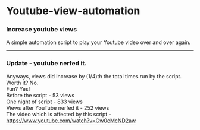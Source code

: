 # Youtube-view-automation

### Increase youtube views
A simple automation script to play your Youtube video over and over again.
<br>

---
### Update - youtube nerfed it.
Anyways, views did increase by (1/4)th the total times run by the script.<br>
Worth it? No.<br>
Fun? Yes!<br>
Before the script - 53 views<br>
One night of script - 833 views<br>
Views after YouTube nerfed it - 252 views<br>
The video which is affected by this script - https://www.youtube.com/watch?v=Gw0eMcND2aw<br>
